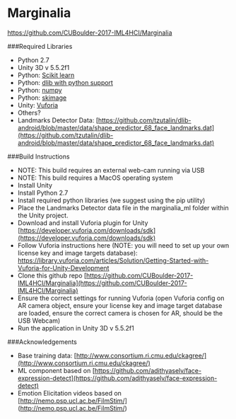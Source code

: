 # Marginalia
https://github.com/CUBoulder-2017-IML4HCI/Marginalia

###Required Libraries

* Python 2.7
* Unity 3D v 5.5.2f1
* Python: [Scikit learn]()
* Python: [dlib with python support]()
* Python: [numpy]()
* Python: [skimage]()
* Unity: [Vuforia]()
* Others?
* Landmarks Detector Data: [https://github.com/tzutalin/dlib-android/blob/master/data/shape_predictor_68_face_landmarks.dat](https://github.com/tzutalin/dlib-android/blob/master/data/shape_predictor_68_face_landmarks.dat)

###Build Instructions
* NOTE: This build requires an external web-cam running via USB
* NOTE: This build requires a MacOS operating system
* Install Unity
* Install Python 2.7
* Install required python libraries (we suggest using the pip utility)
* Place the Landmarks Detector data file in the marginalia_ml folder within the Unity project.
* Download and install Vuforia plugin for Unity [https://developer.vuforia.com/downloads/sdk](https://developer.vuforia.com/downloads/sdk)
* Follow Vuforia instructions here (NOTE: you will need to set up your own license key and image targets database): https://library.vuforia.com/articles/Solution/Getting-Started-with-Vuforia-for-Unity-Development
* Clone this github repo [https://github.com/CUBoulder-2017-IML4HCI/Marginalia](https://github.com/CUBoulder-2017-IML4HCI/Marginalia)
* Ensure the correct settings for running Vuforia (open Vuforia config on AR camera object, ensure your license key and image target database are loaded, ensure the correct camera is chosen for AR, should be the USB Webcam)
* Run the application in Unity 3D v 5.5.2f1

###Acknowledgements

* Base training data: [http://www.consortium.ri.cmu.edu/ckagree/](http://www.consortium.ri.cmu.edu/ckagree/)
* ML component based on [https://github.com/adithyaselv/face-expression-detect](https://github.com/adithyaselv/face-expression-detect)
* Emotion Elicitation videos based on [http://nemo.psp.ucl.ac.be/FilmStim/] (http://nemo.psp.ucl.ac.be/FilmStim/)
